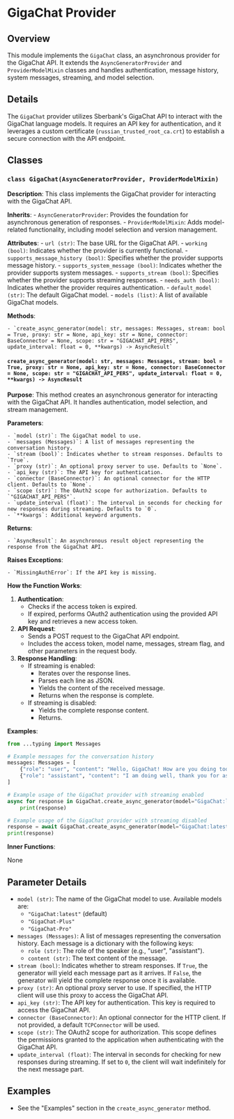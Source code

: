 # GigaChat Provider

## Overview

This module implements the `GigaChat` class, an asynchronous provider for the GigaChat API. It extends the `AsyncGeneratorProvider` and `ProviderModelMixin` classes and handles authentication, message history, system messages, streaming, and model selection.

## Details

The `GigaChat` provider utilizes Sberbank's GigaChat API to interact with the GigaChat language models. It requires an API key for authentication, and it leverages a custom certificate (`russian_trusted_root_ca.crt`) to establish a secure connection with the API endpoint.

## Classes

### `class GigaChat(AsyncGeneratorProvider, ProviderModelMixin)`

**Description**: This class implements the GigaChat provider for interacting with the GigaChat API.

**Inherits**:
    - `AsyncGeneratorProvider`: Provides the foundation for asynchronous generation of responses.
    - `ProviderModelMixin`: Adds model-related functionality, including model selection and version management.

**Attributes**:
    - `url (str)`: The base URL for the GigaChat API.
    - `working (bool)`: Indicates whether the provider is currently functional.
    - `supports_message_history (bool)`: Specifies whether the provider supports message history.
    - `supports_system_message (bool)`: Indicates whether the provider supports system messages.
    - `supports_stream (bool)`: Specifies whether the provider supports streaming responses.
    - `needs_auth (bool)`: Indicates whether the provider requires authentication.
    - `default_model (str)`: The default GigaChat model.
    - `models (list)`: A list of available GigaChat models.

**Methods**:

    - `create_async_generator(model: str, messages: Messages, stream: bool = True, proxy: str = None, api_key: str = None, connector: BaseConnector = None, scope: str = "GIGACHAT_API_PERS", update_interval: float = 0, **kwargs) -> AsyncResult`

#### `create_async_generator(model: str, messages: Messages, stream: bool = True, proxy: str = None, api_key: str = None, connector: BaseConnector = None, scope: str = "GIGACHAT_API_PERS", update_interval: float = 0, **kwargs) -> AsyncResult`

**Purpose**: This method creates an asynchronous generator for interacting with the GigaChat API. It handles authentication, model selection, and stream management.

**Parameters**:

    - `model (str)`: The GigaChat model to use.
    - `messages (Messages)`: A list of messages representing the conversation history.
    - `stream (bool)`: Indicates whether to stream responses. Defaults to `True`.
    - `proxy (str)`: An optional proxy server to use. Defaults to `None`.
    - `api_key (str)`: The API key for authentication.
    - `connector (BaseConnector)`: An optional connector for the HTTP client. Defaults to `None`.
    - `scope (str)`: The OAuth2 scope for authorization. Defaults to `"GIGACHAT_API_PERS"`.
    - `update_interval (float)`: The interval in seconds for checking for new responses during streaming. Defaults to `0`.
    - `**kwargs`: Additional keyword arguments.

**Returns**:

    - `AsyncResult`: An asynchronous result object representing the response from the GigaChat API.

**Raises Exceptions**:

    - `MissingAuthError`: If the API key is missing.

**How the Function Works**:

1. **Authentication**:
    - Checks if the access token is expired.
    - If expired, performs OAuth2 authentication using the provided API key and retrieves a new access token.
2. **API Request**:
    - Sends a POST request to the GigaChat API endpoint.
    - Includes the access token, model name, messages, stream flag, and other parameters in the request body.
3. **Response Handling**:
    - If streaming is enabled:
        - Iterates over the response lines.
        - Parses each line as JSON.
        - Yields the content of the received message.
        - Returns when the response is complete.
    - If streaming is disabled:
        - Yields the complete response content.
        - Returns.

**Examples**:

```python
from ...typing import Messages

# Example messages for the conversation history
messages: Messages = [
    {"role": "user", "content": "Hello, GigaChat! How are you doing today?"},
    {"role": "assistant", "content": "I am doing well, thank you for asking! How can I help you today?"}
]

# Example usage of the GigaChat provider with streaming enabled
async for response in GigaChat.create_async_generator(model="GigaChat:latest", messages=messages, api_key="YOUR_API_KEY"):
    print(response)

# Example usage of the GigaChat provider with streaming disabled
response = await GigaChat.create_async_generator(model="GigaChat:latest", messages=messages, stream=False, api_key="YOUR_API_KEY")
print(response)
```

**Inner Functions**:

None

## Parameter Details

- `model (str)`: The name of the GigaChat model to use. Available models are:
    - `"GigaChat:latest"` (default)
    - `"GigaChat-Plus"`
    - `"GigaChat-Pro"`
- `messages (Messages)`: A list of messages representing the conversation history. Each message is a dictionary with the following keys:
    - `role (str)`: The role of the speaker (e.g., "user", "assistant").
    - `content (str)`: The text content of the message.
- `stream (bool)`: Indicates whether to stream responses. If `True`, the generator will yield each message part as it arrives. If `False`, the generator will yield the complete response once it is available.
- `proxy (str)`: An optional proxy server to use. If specified, the HTTP client will use this proxy to access the GigaChat API.
- `api_key (str)`: The API key for authentication. This key is required to access the GigaChat API.
- `connector (BaseConnector)`: An optional connector for the HTTP client. If not provided, a default `TCPConnector` will be used.
- `scope (str)`: The OAuth2 scope for authorization. This scope defines the permissions granted to the application when authenticating with the GigaChat API.
- `update_interval (float)`: The interval in seconds for checking for new responses during streaming. If set to `0`, the client will wait indefinitely for the next message part.

## Examples

- See the "Examples" section in the `create_async_generator` method.

```python